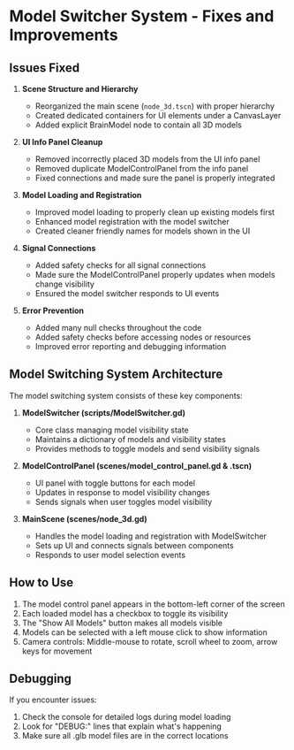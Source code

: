 # Model Switcher System - Fixes and Improvements

## Issues Fixed

1. **Scene Structure and Hierarchy**
   - Reorganized the main scene (`node_3d.tscn`) with proper hierarchy
   - Created dedicated containers for UI elements under a CanvasLayer
   - Added explicit BrainModel node to contain all 3D models

2. **UI Info Panel Cleanup**
   - Removed incorrectly placed 3D models from the UI info panel
   - Removed duplicate ModelControlPanel from the info panel
   - Fixed connections and made sure the panel is properly integrated

3. **Model Loading and Registration**
   - Improved model loading to properly clean up existing models first
   - Enhanced model registration with the model switcher
   - Created cleaner friendly names for models shown in the UI

4. **Signal Connections**
   - Added safety checks for all signal connections
   - Made sure the ModelControlPanel properly updates when models change visibility
   - Ensured the model switcher responds to UI events

5. **Error Prevention**
   - Added many null checks throughout the code
   - Added safety checks before accessing nodes or resources
   - Improved error reporting and debugging information

## Model Switching System Architecture

The model switching system consists of these key components:

1. **ModelSwitcher (scripts/ModelSwitcher.gd)**
   - Core class managing model visibility state
   - Maintains a dictionary of models and visibility states
   - Provides methods to toggle models and send visibility signals

2. **ModelControlPanel (scenes/model_control_panel.gd & .tscn)**
   - UI panel with toggle buttons for each model
   - Updates in response to model visibility changes
   - Sends signals when user toggles model visibility

3. **MainScene (scenes/node_3d.gd)**
   - Handles the model loading and registration with ModelSwitcher
   - Sets up UI and connects signals between components
   - Responds to user model selection events

## How to Use

1. The model control panel appears in the bottom-left corner of the screen
2. Each loaded model has a checkbox to toggle its visibility
3. The "Show All Models" button makes all models visible
4. Models can be selected with a left mouse click to show information
5. Camera controls: Middle-mouse to rotate, scroll wheel to zoom, arrow keys for movement

## Debugging

If you encounter issues:
1. Check the console for detailed logs during model loading
2. Look for "DEBUG:" lines that explain what's happening
3. Make sure all .glb model files are in the correct locations